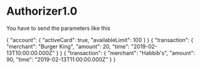 # Authorizer1.0


You have to send the parameters like this 

{ "account": { "activeCard": true, "availableLimit": 100 } } 
{ "transaction": { "merchant": "Burger King", "amount": 20, "time": "2019-02-13T10:00:00.000Z" } } 
{ "transaction": { "merchant": "Habbib's", "amount": 90, "time": "2019-02-13T11:00:00.000Z" } }

